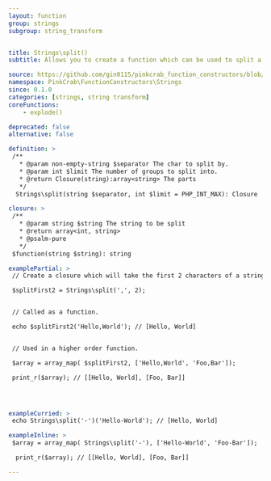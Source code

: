 ```yaml
---
layout: function
group: strings
subgroup: string_transform


title: Strings\split()
subtitle: Allows you to create a function which can be used to split a string with a defined starting and ending char index. These can either be used as part of a Higher Order Function such as array_map() or as part of a compiled/pipe function.

source: https://github.com/gin0115/pinkcrab_function_constructors/blob/master/src/strings.php#L65
namespace: PinkCrab\FunctionConstructors\Strings
since: 0.1.0
categories: [strings, string transform]
coreFunctions: 
    - explode()

deprecated: false
alternative: false

definition: >
 /**
   * @param non-empty-string $separator The char to split by.
   * @param int $limit The number of groups to split into.
   * @return Closure(string):array<string> The parts
   */
  Strings\split(string $separator, int $limit = PHP_INT_MAX): Closure

closure: >
 /**
   * @param string $string The string to be split
   * @return array<int, string>
   * @psalm-pure
   */ 
 $function(string $string): string

examplePartial: >
 // Create a closure which will take the first 2 characters of a string.

 $splitFirst2 = Strings\split(',', 2);  


 // Called as a function.

 echo $splitFirst2('Hello,World'); // [Hello, World]


 // Used in a higher order function.

 $array = array_map( $splitFirst2, ['Hello,World', 'Foo,Bar']);

 print_r($array); // [[Hello, World], [Foo, Bar]]




exampleCurried: >
 echo Strings\split('-')('Hello-World'); // [Hello, World]

exampleInline: >
 $array = array_map( Strings\split('-'), ['Hello-World', 'Foo-Bar']);

  print_r($array); // [[Hello, World], [Foo, Bar]]

---
```




